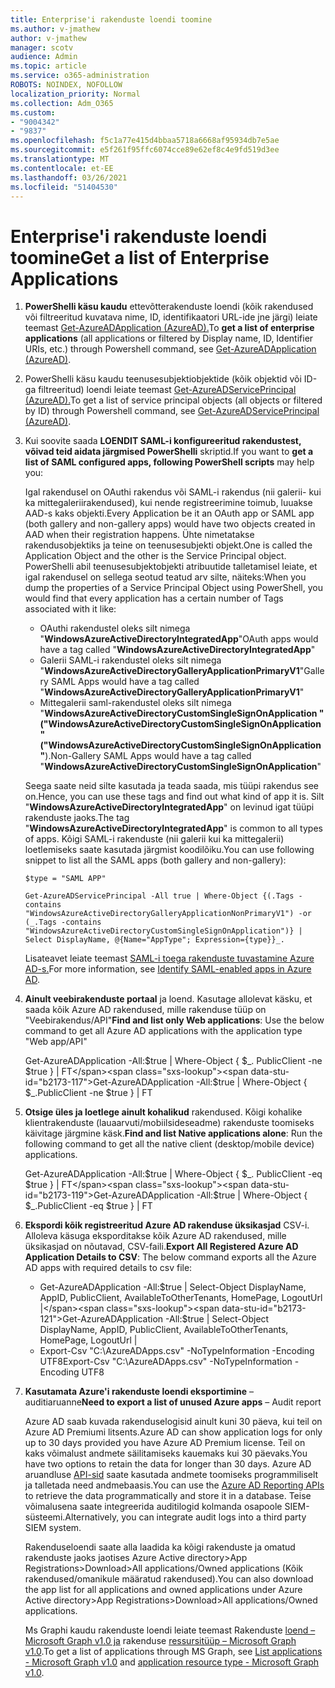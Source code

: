 ```yaml
---
title: Enterprise'i rakenduste loendi toomine
ms.author: v-jmathew
author: v-jmathew
manager: scotv
audience: Admin
ms.topic: article
ms.service: o365-administration
ROBOTS: NOINDEX, NOFOLLOW
localization_priority: Normal
ms.collection: Adm_O365
ms.custom:
- "9004342"
- "9837"
ms.openlocfilehash: f5c1a77e415d4bbaa5718a6668af95934db7e5ae
ms.sourcegitcommit: e5f261f95ffc6074cce89e62ef8c4e9fd519d3ee
ms.translationtype: MT
ms.contentlocale: et-EE
ms.lasthandoff: 03/26/2021
ms.locfileid: "51404530"
---
```

# <a name="get-a-list-of-enterprise-applications"></a><span data-ttu-id="b2173-102">Enterprise'i rakenduste loendi toomine</span><span class="sxs-lookup"><span data-stu-id="b2173-102">Get a list of Enterprise Applications</span></span>

1. <span data-ttu-id="b2173-103">**PowerShelli käsu kaudu** ettevõtterakenduste loendi (kõik rakendused või filtreeritud kuvatava nime, ID, identifikaatori URL-ide jne järgi) leiate teemast [Get-AzureADApplication (AzureAD).](https://docs.microsoft.com/powershell/module/azuread/get-azureadapplication)</span><span class="sxs-lookup"><span data-stu-id="b2173-103">To **get a list of enterprise applications** (all applications or filtered by Display name, ID, Identifier URIs, etc.) through Powershell command, see [Get-AzureADApplication (AzureAD)](https://docs.microsoft.com/powershell/module/azuread/get-azureadapplication).</span></span>
2. <span data-ttu-id="b2173-104">PowerShelli käsu kaudu teenusesubjektiobjektide (kõik objektid või ID-ga filtreeritud) loendi leiate teemast [Get-AzureADServicePrincipal (AzureAD).](https://docs.microsoft.com/powershell/module/azuread/get-azureadserviceprincipal)</span><span class="sxs-lookup"><span data-stu-id="b2173-104">To get a list of service principal objects (all objects or filtered by ID) through Powershell command, see [Get-AzureADServicePrincipal (AzureAD)](https://docs.microsoft.com/powershell/module/azuread/get-azureadserviceprincipal).</span></span>
3. <span data-ttu-id="b2173-105">Kui soovite saada **LOENDIT SAML-i konfigureeritud rakendustest, võivad teid aidata järgmised PowerShelli** skriptid.</span><span class="sxs-lookup"><span data-stu-id="b2173-105">If you want to **get a list of SAML configured apps, following PowerShell scripts** may help you:</span></span>

    <span data-ttu-id="b2173-106">Igal rakendusel on OAuthi rakendus või SAML-i rakendus (nii galerii- kui ka mittegaleriirakendused), kui nende registreerimine toimub, luuakse AAD-s kaks objekti.</span><span class="sxs-lookup"><span data-stu-id="b2173-106">Every Application be it an OAuth app or SAML app (both gallery and non-gallery apps) would have two objects created in AAD when their registration happens.</span></span> <span data-ttu-id="b2173-107">Ühte nimetatakse rakendusobjektiks ja teine on teenusesubjekti objekt.</span><span class="sxs-lookup"><span data-stu-id="b2173-107">One is called the Application Object and the other is the Service Principal object.</span></span> <span data-ttu-id="b2173-108">PowerShelli abil teenusesubjektobjekti atribuutide talletamisel leiate, et igal rakendusel on sellega seotud teatud arv silte, näiteks:</span><span class="sxs-lookup"><span data-stu-id="b2173-108">When you dump the properties of a Service Principal Object using PowerShell, you would find that every application has a certain number of Tags associated with it like:</span></span>

    - <span data-ttu-id="b2173-109">OAuthi rakendustel oleks silt nimega "**WindowsAzureActiveDirectoryIntegratedApp**"</span><span class="sxs-lookup"><span data-stu-id="b2173-109">OAuth apps would have a tag called "**WindowsAzureActiveDirectoryIntegratedApp**"</span></span>
    - <span data-ttu-id="b2173-110">Galerii SAML-i rakendustel oleks silt nimega "**WindowsAzureActiveDirectoryGalleryApplicationPrimaryV1**"</span><span class="sxs-lookup"><span data-stu-id="b2173-110">Gallery SAML Apps would have a tag called "**WindowsAzureActiveDirectoryGalleryApplicationPrimaryV1**"</span></span>
    - <span data-ttu-id="b2173-111">Mittegalerii saml-rakendustel oleks silt nimega "**WindowsAzureActiveDirectoryCustomSingleSignOnApplication " ("WindowsAzureActiveDirectoryCustomSingleSignOnApplication" ("WindowsAzureActiveDirectoryCustomSingleSignOnApplication"**).</span><span class="sxs-lookup"><span data-stu-id="b2173-111">Non-Gallery SAML Apps would have a tag called "**WindowsAzureActiveDirectoryCustomSingleSignOnApplication**"</span></span>

    <span data-ttu-id="b2173-112">Seega saate neid silte kasutada ja teada saada, mis tüüpi rakendus see on.</span><span class="sxs-lookup"><span data-stu-id="b2173-112">Hence, you can use these tags and find out what kind of app it is.</span></span> <span data-ttu-id="b2173-113">Silt "**WindowsAzureActiveDirectoryIntegratedApp**" on levinud igat tüüpi rakenduste jaoks.</span><span class="sxs-lookup"><span data-stu-id="b2173-113">The tag "**WindowsAzureActiveDirectoryIntegratedApp**" is common to all types of apps.</span></span> <span data-ttu-id="b2173-114">Kõigi SAML-i rakenduste (nii galerii kui ka mittegalerii) loetlemiseks saate kasutada järgmist koodilõiku.</span><span class="sxs-lookup"><span data-stu-id="b2173-114">You can use following snippet to list all the SAML apps (both gallery and non-gallery):</span></span>

    `$type = "SAML APP"`

    `Get-AzureADServicePrincipal -All true | Where-Object {(.Tags -contains "WindowsAzureActiveDirectoryGalleryApplicationNonPrimaryV1") -or (_.Tags -contains "WindowsAzureActiveDirectoryCustomSingleSignOnApplication")} | Select DisplayName, @{Name="AppType"; Expression={type}}_.`

    <span data-ttu-id="b2173-115">Lisateavet leiate teemast [SAML-i toega rakenduste tuvastamine Azure AD-s.](https://docs.microsoft.com/answers/questions/24259/identify-saml-enabled-apps-in-azure-ad.html)</span><span class="sxs-lookup"><span data-stu-id="b2173-115">For more information, see [Identify SAML-enabled apps in Azure AD](https://docs.microsoft.com/answers/questions/24259/identify-saml-enabled-apps-in-azure-ad.html).</span></span>

4. <span data-ttu-id="b2173-116">**Ainult veebirakenduste portaal** ja loend. Kasutage allolevat käsku, et saada kõik Azure AD rakendused, mille rakenduse tüüp on "Veebirakendus/API"</span><span class="sxs-lookup"><span data-stu-id="b2173-116">**Find and list only Web applications**: Use the below command to get all Azure AD applications with the application type "Web app/API"</span></span>

    <span data-ttu-id="b2173-117">Get-AzureADApplication -All:$true | Where-Object { $_. PublicClient -ne $true } | FT</span><span class="sxs-lookup"><span data-stu-id="b2173-117">Get-AzureADApplication -All:$true | Where-Object { $_.PublicClient -ne $true } | FT</span></span>
5. <span data-ttu-id="b2173-118">**Otsige üles ja loetlege ainult kohalikud** rakendused. Kõigi kohalike klientrakenduste (lauaarvuti/mobiilsideseadme) rakenduste toomiseks käivitage järgmine käsk.</span><span class="sxs-lookup"><span data-stu-id="b2173-118">**Find and list Native applications alone**: Run the following command to get all the native client (desktop/mobile device) applications.</span></span>

    <span data-ttu-id="b2173-119">Get-AzureADApplication -All:$true | Where-Object { $_. PublicClient -eq $true } | FT</span><span class="sxs-lookup"><span data-stu-id="b2173-119">Get-AzureADApplication -All:$true | Where-Object { $_.PublicClient -eq $true } | FT</span></span>
6. <span data-ttu-id="b2173-120">**Ekspordi kõik registreeritud Azure AD rakenduse üksikasjad** CSV-i. Alloleva käsuga eksporditakse kõik Azure AD rakendused, mille üksikasjad on nõutavad, CSV-faili.</span><span class="sxs-lookup"><span data-stu-id="b2173-120">**Export All Registered Azure AD Application Details to CSV**: The below command exports all the Azure AD apps with required details to csv file:</span></span>

    - <span data-ttu-id="b2173-121">Get-AzureADApplication -All:$true | Select-Object DisplayName, AppID, PublicClient, AvailableToOtherTenants, HomePage, LogoutUrl |</span><span class="sxs-lookup"><span data-stu-id="b2173-121">Get-AzureADApplication -All:$true | Select-Object DisplayName, AppID, PublicClient, AvailableToOtherTenants, HomePage, LogoutUrl |</span></span>
    - <span data-ttu-id="b2173-122">Export-Csv "C:\AzureADApps.csv" -NoTypeInformation -Encoding UTF8</span><span class="sxs-lookup"><span data-stu-id="b2173-122">Export-Csv "C:\AzureADApps.csv" -NoTypeInformation -Encoding UTF8</span></span>

7. <span data-ttu-id="b2173-123">**Kasutamata Azure'i rakenduste loendi eksportimine** – auditiaruanne</span><span class="sxs-lookup"><span data-stu-id="b2173-123">**Need to export a list of unused Azure apps** – Audit report</span></span>

    <span data-ttu-id="b2173-124">Azure AD saab kuvada rakenduselogisid ainult kuni 30 päeva, kui teil on Azure AD Premiumi litsents.</span><span class="sxs-lookup"><span data-stu-id="b2173-124">Azure AD can show application logs for only up to 30 days provided you have Azure AD Premium license.</span></span>
    <span data-ttu-id="b2173-125">Teil on kaks võimalust andmete säilitamiseks kauemaks kui 30 päevaks.</span><span class="sxs-lookup"><span data-stu-id="b2173-125">You have two options to retain the data for longer than 30 days.</span></span> <span data-ttu-id="b2173-126">Azure AD aruandluse [API-sid](https://docs.microsoft.com/azure/active-directory/reports-monitoring/concept-reporting-api) saate kasutada andmete toomiseks programmiliselt ja talletada need andmebaasis.</span><span class="sxs-lookup"><span data-stu-id="b2173-126">You can use the [Azure AD Reporting APIs](https://docs.microsoft.com/azure/active-directory/reports-monitoring/concept-reporting-api) to retrieve the data programmatically and store it in a database.</span></span> <span data-ttu-id="b2173-127">Teise võimalusena saate integreerida auditilogid kolmanda osapoole SIEM-süsteemi.</span><span class="sxs-lookup"><span data-stu-id="b2173-127">Alternatively, you can integrate audit logs into a third party SIEM system.</span></span>

    <span data-ttu-id="b2173-128">Rakenduseloendi saate alla laadida ka kõigi rakenduste ja omatud rakenduste jaoks jaotises Azure Active directory>App Registrations>Download>All applications/Owned applications (Kõik rakendused/omanikule määratud rakendused).</span><span class="sxs-lookup"><span data-stu-id="b2173-128">You can also download the app list for all applications and owned applications under Azure Active directory>App Registrations>Download>All applications/Owned applications.</span></span>

    <span data-ttu-id="b2173-129">Ms Graphi kaudu rakenduste loendi leiate teemast Rakenduste [loend – Microsoft Graph v1.0 ja](https://docs.microsoft.com/graph/api/application-list) rakenduse [ressursitüüp – Microsoft Graph v1.0](https://docs.microsoft.com/graph/api/resources/application).</span><span class="sxs-lookup"><span data-stu-id="b2173-129">To get a list of applications through MS Graph, see [List applications - Microsoft Graph v1.0](https://docs.microsoft.com/graph/api/application-list) and [application resource type - Microsoft Graph v1.0](https://docs.microsoft.com/graph/api/resources/application).</span></span>
